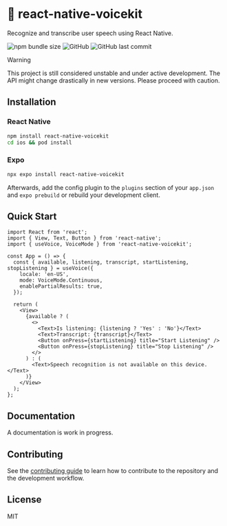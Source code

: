 # 🎤 react-native-voicekit

Recognize and transcribe user speech using React Native.

![npm bundle size](https://img.shields.io/bundlephobia/min/react-native-voicekit?style=flat-square) ![GitHub](https://img.shields.io/github/license/kuatsu/react-native-voicekit?style=flat-square) ![GitHub last commit](https://img.shields.io/github/last-commit/kuatsu/react-native-voicekit?style=flat-square)

> [!WARNING]
> This project is still considered unstable and under active development. The API might change drastically in new versions. Please proceed with caution.

## Installation

### React Native

```sh
npm install react-native-voicekit
cd ios && pod install
```

### Expo

```sh
npx expo install react-native-voicekit
```

Afterwards, add the config plugin to the `plugins` section of your `app.json` and `expo prebuild` or rebuild your development client.

## Quick Start

```tsx
import React from 'react';
import { View, Text, Button } from 'react-native';
import { useVoice, VoiceMode } from 'react-native-voicekit';

const App = () => {
  const { available, listening, transcript, startListening, stopListening } = useVoice({
    locale: 'en-US',
    mode: VoiceMode.Continuous,
    enablePartialResults: true,
  });

  return (
    <View>
      {available ? (
        <>
          <Text>Is listening: {listening ? 'Yes' : 'No'}</Text>
          <Text>Transcript: {transcript}</Text>
          <Button onPress={startListening} title="Start Listening" />
          <Button onPress={stopListening} title="Stop Listening" />
        </>
      ) : (
        <Text>Speech recognition is not available on this device.</Text>
      )}
    </View>
  );
};
```

## Documentation

A documentation is work in progress.

## Contributing

See the [contributing guide](CONTRIBUTING.md) to learn how to contribute to the repository and the development workflow.

## License

MIT
